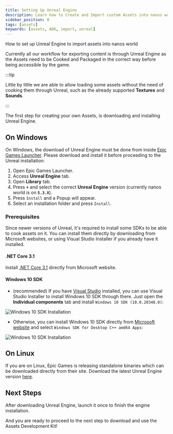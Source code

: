 ```yaml
---
title: Setting Up Unreal Engine
description: Learn how to Create and Import custom Assets into nanos world
sidebar_position: 0
tags: [assets]
keywords: [assets, ADK, import, unreal]
---
```


How to set up Unreal Engine to import assets into nanos world


Currently all our workflow for exporting content is through Unreal Engine as the Assets need to be Cooked and Packaged in the correct way before being accessible by the game.

:::tip

Little by little we are able to allow loading some assets without the need of cooking them through Unreal, such as the already supported **Textures** and **Sounds**.

:::


The first step for creating your own Assets, is downloading and installing Unreal Engine.


## On Windows

On Windows, the download of Unreal Engine must be done from inside [Epic Games Launcher](https://www.unrealengine.com/en-US/download). Please download and install it before proceeding to the Unreal installation:

1. Open Epic Games Launcher.
2. Access **Unreal Engine** tab.
3. Open **Library** tab.
4. Press **`+`** and select the correct **Unreal Engine** version (currently nanos world is on **`5.3.X`**).
5. Press `Install` and a Popup will appear.
6. Select an installation folder and press `Install`.


### Prerequisites

Since newer versions of Unreal, it's required to install some SDKs to be able to cook assets on it. You can install them directly by downloading from Microsoft websites, or using Visual Studio Installer if you already have it installed.

#### .NET Core 3.1

Install [.NET Core 3.1](https://dotnet.microsoft.com/en-us/download/dotnet/3.1) directly from Microsoft website.


#### Windows 10 SDK

- (recommended) If you have [Visual Studio](https://visualstudio.microsoft.com/downloads/) installed, you can use Visual Studio Installer to install Windows 10 SDK through there. Just open the **Individual components** tab and install `Windows 10 SDK (10.0.20348.0)`:

![Windows 10 SDK Installation](/img/docs/windows-10-sdk-vs.webp)

- Otherwise, you can install Windows 10 SDK directly from [Microsoft website](https://developer.microsoft.com/en-us/windows/downloads/windows-sdk/) and select `Windows SDK for Desktop C++ amd64 Apps`:

![Windows 10 SDK Installation](/img/docs/windows-10-sdk.webp)


## On Linux

If you are on Linux, Epic Games is releasing standalone binaries which can be downloaded directly from their site. Download the latest Unreal Engine version [here](https://www.unrealengine.com/en-US/linux).


## Next Steps

After downloading Unreal Engine, launch it once to finish the engine installation.

And you are ready to proceed to the next step to download and use the Assets Development Kit!
